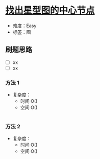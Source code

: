 # [找出星型图的中心节点](https://leetcode-cn.com/problems/find-center-of-star-graph/)

- 难度：Easy
- 标签：图

## 刷题思路

- [ ] xx
- [ ] xx

### 方法 1

- 复杂度：
    - 时间 O()
    - 空间 O()

``` js

```

### 方法 2

- 复杂度：
    - 时间 O()
    - 空间 O()

``` js

```
